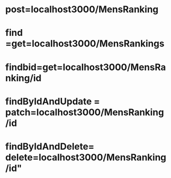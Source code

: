 # post=localhost3000/MensRanking
# find =get=localhost3000/MensRankings
# findbid=get=localhost3000/MensRanking/id
# findByIdAndUpdate = patch=localhost3000/MensRanking/id
# findByIdAndDelete= delete=localhost3000/MensRanking/id"
